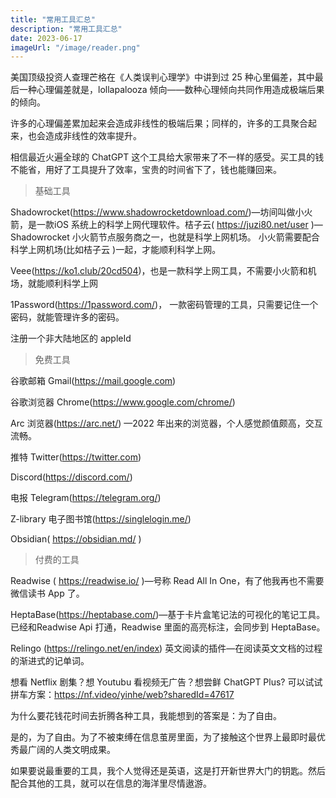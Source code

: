 ```yaml
---
title: "常用工具汇总"
description: "常用工具汇总"
date: 2023-06-17
imageUrl: "/image/reader.png"
---
```


美国顶级投资人查理芒格在《人类误判心理学》中讲到过 25 种心里偏差，其中最后一种心理偏差就是，lollapalooza 倾向——数种心理倾向共同作用造成极端后果的倾向。

许多的心理偏差累加起来会造成非线性的极端后果；同样的，许多的工具聚合起来，也会造成非线性的效率提升。

相信最近火遍全球的 ChatGPT 这个工具给大家带来了不一样的感受。买工具的钱不能省，用好了工具提升了效率，宝贵的时间省下了，钱也能赚回来。

<blockquote class="blockquote">基础工具</blockquote>

Shadowrocket(https://www.shadowrocketdownload.com/)—坊间叫做小火箭，是一款iOS 系统上的科学上网代理软件。桔子云( https://juzi80.net/user )—Shadowrocket 小火箭节点服务商之一，也就是科学上网机场。 小火箭需要配合科学上网机场(比如桔子云 )一起，才能顺利科学上网。

Veee(https://ko1.club/20cd504)，也是一款科学上网工具，不需要小火箭和机场，就能顺利科学上网

1Password(https://1password.com/)， 一款密码管理的工具，只需要记住一个密码，就能管理许多的密码。

注册一个非大陆地区的 appleId

<blockquote class="blockquote">免费工具</blockquote>

谷歌邮箱 Gmail(https://mail.google.com)

谷歌浏览器 Chrome(https://www.google.com/chrome/)

Arc 浏览器(https://arc.net/) —2022 年出来的浏览器，个人感觉颜值颇高，交互流畅。

推特 Twitter(https://twitter.com)

Discord(https://discord.com/)

电报 Telegram(https://telegram.org/)

Z-library 电子图书馆(https://singlelogin.me/)

Obsidian( https://obsidian.md/ )

<blockquote class="blockquote">付费的工具</blockquote>

Readwise ( https://readwise.io/ )—号称 Read All In One，有了他我再也不需要微信读书 App 了。

HeptaBase(https://heptabase.com/)—基于卡片盒笔记法的可视化的笔记工具。已经和Readwise Api 打通，Readwise 里面的高亮标注，会同步到 HeptaBase。

Relingo (https://relingo.net/en/index) 英文阅读的插件—在阅读英文文档的过程的渐进式的记单词。

想看 Netflix 剧集？想 Youtubu 看视频无广告？想尝鲜 ChatGPT Plus? 可以试试拼车方案：https://nf.video/yinhe/web?sharedId=47617

为什么要花钱花时间去折腾各种工具，我能想到的答案是：为了自由。

是的，为了自由。为了不被束缚在信息茧房里面，为了接触这个世界上最即时最优秀最广阔的人类文明成果。

如果要说最重要的工具，我个人觉得还是英语，这是打开新世界大门的钥匙。然后配合其他的工具，就可以在信息的海洋里尽情遨游。
